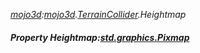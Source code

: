 _[mojo3d](../../modules/mojo3d/mojo3d-module.md):[mojo3d](../../modules/mojo3d/mojo3d-module.md).[TerrainCollider](../../modules/mojo3d/mojo3d-terraincollider.md).Heightmap_
##### Property Heightmap:[std.graphics.Pixmap](../../modules/std/std-graphics-pixmap.md)

